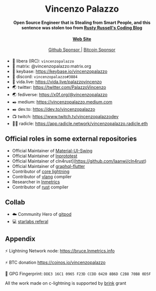 <div align="center">
  <h1>Vincenzo Palazzo</h1>

  <p>
    <strong>Open Source Engineer that is Stealing from Smart People, and this sentence was stolen too from <a href="https://rusty.ozlabs.org/">Rusty Russell's Coding Blog</a></strong>
  </p>

  <p>
  </p>

  <h4>
    <a href="https://vincenzopalazzo.github.io/">Web Site</a>
  </h4>
 
  <a href="https://github.com/sponsors/vincenzopalazzo">
    Github Sponsor
  </a>
  <span>|</span>
  <a href="https://bitcoindevlist.com/vincenzopalazzo/#vincenzopalazzo">
    Bitcoin Sponsor
  </a>
  
</div>

#### 

- :speech_balloon: libera (IRC): `vincenzopalazzo`
- :speech_balloon: matrix: @vincenzopalazzo:matrix.org
- :speech_balloon: keybase: https://keybase.io/vincenzopalazzo
- 💬 discord: `vincenzopalazzo#3884`
- 💬 vida.live: https://vida.live/palazzovincenzo
- :earth_asia: twitter: https://twitter.com/PalazzoVincenzo
- :earth_asia: fediverse: https://x0f.org/@vincenzopalazzo
- :black_nib: medium: https://vincenzopalazzo.medium.com
- :black_nib: dev.to: https://dev.to/vincenzopalazzo
- 📺 twitch: https://www.twitch.tv/vincenzopalazzodev
- 👨‍💻 radicle: https://app.radicle.network/vincenzopalazzo.radicle.eth

##  Official roles in some external repositories

- Official Maintainer of [Material-UI-Swing](https://github.com/vincenzopalazzo/material-ui-swing)
- Official Maintainer of [lnprototest](https://github.com/rustyrussell/lnprototest)
- Official Maintainer of cln4rust](https://github.com/laanwj/cln4rust)
- Official Maintainer of [graphql-flutter](https://github.com/zino-app/graphql-flutter)
- Contributor of [core lightning](https://github.com/ElementsProject/lightning)
- Contributor of [vlang](https://github.com/vlang/v) compiler
- Researcher in [lnmetrics](https://github.com/LNOpenMetrics)
- Contributor of [rust](https://github.com/rust-lang/rust) compiler

## Collab

- ☁️ Community Hero of [gitpod](https://www.gitpod.io/)
- 💻 [starlabs referal](https://bit.ly/3PRTNUH)

## Appendix

:zap: Lightning Network node: https://bruce.lnmetrics.info

:zap: BTC donation https://coinos.io/vincenzopalazzo

:key: GPG Fingerprint: `DDE3 16C1 0965 F23D CCDD 0420 8B6D C2B8 70B8 0D5F`

All the work made on c-lightning is supported by [brink](https://brink.dev) grant
